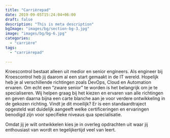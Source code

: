 ```yaml
---
title: "Carrièrepad"
date: 2019-09-05T15:24:04+06:00
draft: false
description: "This is meta description"
bgImage: "images/bg/section-bg-3.jpg"
image: "images/bg/bg-6.jpg"
categories: 
  - "carrière"
tags:
  - "carrièrepad"
  
---
```


Kroescontrol bestaat alleen uit medior en senior engineers. Als engineer bij Kroescontrol heb jij daarom al een start gemaakt in de IT wereld. Hopelijk heb je al verschillende richtingen zoals DevOps, Cloud en Automation ervaren. Om echt een “zware senior” te worden is het belangrijk om je te specialiseren. Wij helpen graag bij het kiezen en ervaren van alle richtingen en geven daarna bijna een carte blanche aan je voor verdere ontwikkeling in de gekozen richting. Vindt je dit moeilijk? Er is een standaardtraject opgesteld wat duidelijk aangeeft welke certificeringen en ervaringen benodigd zijn voor specifieke niveaus qua specialisatie. 

Omdat jij je wilt ontwikkelen kies je in overleg opdrachten uit waar jij enthousiast van wordt en tegelijkertijd veel van leert.

